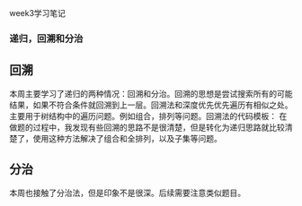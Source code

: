 week3学习笔记
### 递归，回溯和分治
## 回溯
本周主要学习了递归的两种情况：回溯和分治。回溯的思想是尝试搜索所有的可能结果，如果不符合条件就回溯到上一层。回溯法和深度优先优先遍历有相似之处。主要用于树结构中的遍历问题。例如组合，排列等问题。回溯法的代码模板：
在做题的过程中，我发现有些回溯的思路不是很清楚，但是转化为递归思路就比较清楚了，使用这种方法解决了组合和全排列，以及子集等问题。
## 分治
本周也接触了分治法，但是印象不是很深。后续需要注意类似题目。
